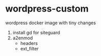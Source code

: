 # wordpress-custom
wordpress docker image with tiny changes

1. install gd for siteguard
1. a2enmod
   - headers
   - ext_filter
